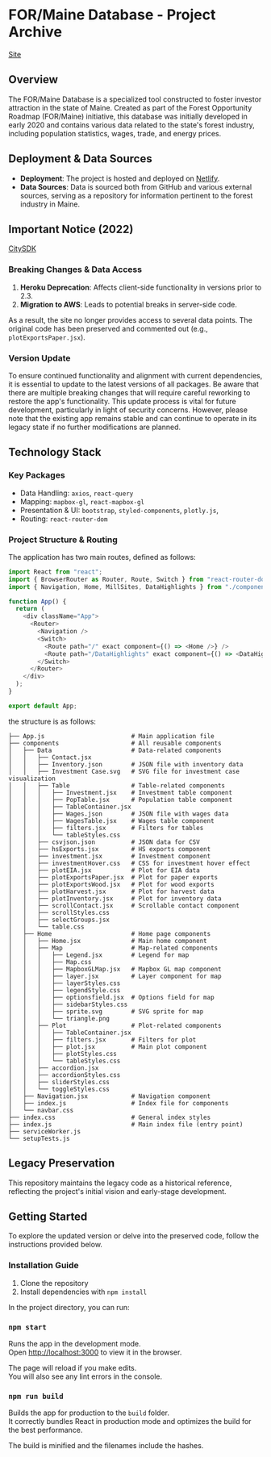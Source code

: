 # FOR/Maine Database - Project Archive
[Site](https://formaine.netlify.app/)

## Overview

The FOR/Maine Database is a specialized tool constructed to foster investor attraction in the state of Maine. Created as part of the Forest Opportunity Roadmap (FOR/Maine) initiative, this database was initially developed in early 2020 and contains various data related to the state's forest industry, including population statistics, wages, trade, and energy prices.

## Deployment & Data Sources

- **Deployment**: The project is hosted and deployed on [Netlify](https://www.netlify.com/).
- **Data Sources**: Data is sourced both from GitHub and various external sources, serving as a repository for information pertinent to the forest industry in Maine.

## Important Notice (2022)
[CitySDK](https://github.com/uscensusbureau/citysdk#breaking-change-november-2022)
### Breaking Changes & Data Access

1. **Heroku Deprecation**: Affects client-side functionality in versions prior to 2.3.
2. **Migration to AWS**: Leads to potential breaks in server-side code.

As a result, the site no longer provides access to several data points. The original code has been preserved and commented out (e.g., `plotExportsPaper.jsx`).

### Version Update
To ensure continued functionality and alignment with current dependencies, it is essential to update to the latest versions of all packages. Be aware that there are multiple breaking changes that will require careful reworking to restore the app's functionality. This update process is vital for future development, particularly in light of security concerns. However, please note that the existing app remains stable and can continue to operate in its legacy state if no further modifications are planned.

## Technology Stack

### Key Packages

- Data Handling: `axios`, `react-query`
- Mapping: `mapbox-gl`, `react-mapbox-gl`
- Presentation & UI: `bootstrap`, `styled-components`, `plotly.js`,
- Routing: `react-router-dom`

### Project Structure & Routing

The application has two main routes, defined as follows:

```javascript
import React from "react";
import { BrowserRouter as Router, Route, Switch } from "react-router-dom";
import { Navigation, Home, MillSites, DataHighlights } from "./components";

function App() {
  return (
    <div className="App">
      <Router>
        <Navigation />
        <Switch>
          <Route path="/" exact component={() => <Home />} />
          <Route path="/DataHighlights" exact component={() => <DataHighlights />} />
        </Switch>
      </Router>
    </div>
  );
}

export default App;
```

the structure is as follows: 

```
├── App.js                        # Main application file
├── components                    # All reusable components
│   ├── Data                      # Data-related components
│   │   ├── Contact.jsx           
│   │   ├── Inventory.json        # JSON file with inventory data
│   │   ├── Investment Case.svg   # SVG file for investment case visualization
│   │   ├── Table                 # Table-related components
│   │   │   ├── Investment.jsx    # Investment table component
│   │   │   ├── PopTable.jsx      # Population table component
│   │   │   ├── TableContainer.jsx
│   │   │   ├── Wages.json        # JSON file with wages data
│   │   │   ├── WagesTable.jsx    # Wages table component
│   │   │   ├── filters.jsx       # Filters for tables
│   │   │   └── tableStyles.css   
│   │   ├── csvjson.json          # JSON data for CSV
│   │   ├── hsExports.jsx         # HS exports component
│   │   ├── investment.jsx        # Investment component
│   │   ├── investmentHover.css   # CSS for investment hover effect
│   │   ├── plotEIA.jsx           # Plot for EIA data
│   │   ├── plotExportsPaper.jsx  # Plot for paper exports
│   │   ├── plotExportsWood.jsx   # Plot for wood exports
│   │   ├── plotHarvest.jsx       # Plot for harvest data
│   │   ├── plotInventory.jsx     # Plot for inventory data
│   │   ├── scrollContact.jsx     # Scrollable contact component
│   │   ├── scrollStyles.css      
│   │   ├── selectGroups.jsx      
│   │   └── table.css             
│   ├── Home                      # Home page components
│   │   ├── Home.jsx              # Main home component
│   │   ├── Map                   # Map-related components
│   │   │   ├── Legend.jsx        # Legend for map
│   │   │   ├── Map.css           
│   │   │   ├── MapboxGLMap.jsx   # Mapbox GL map component
│   │   │   ├── layer.jsx         # Layer component for map
│   │   │   ├── layerStyles.css   
│   │   │   ├── legendStyle.css   
│   │   │   ├── optionsfield.jsx  # Options field for map
│   │   │   ├── sidebarStyles.css 
│   │   │   ├── sprite.svg        # SVG sprite for map
│   │   │   └── triangle.png      
│   │   ├── Plot                  # Plot-related components
│   │   │   ├── TableContainer.jsx
│   │   │   ├── filters.jsx       # Filters for plot
│   │   │   ├── plot.jsx          # Main plot component
│   │   │   ├── plotStyles.css    
│   │   │   └── tableStyles.css   
│   │   ├── accordion.jsx         
│   │   ├── accordionStyles.css   
│   │   ├── sliderStyles.css      
│   │   └── toggleStyles.css      
│   ├── Navigation.jsx            # Navigation component
│   ├── index.js                  # Index file for components
│   └── navbar.css                
├── index.css                     # General index styles
├── index.js                      # Main index file (entry point)
├── serviceWorker.js              
└── setupTests.js                 
```


## Legacy Preservation

This repository maintains the legacy code as a historical reference, reflecting the project's initial vision and early-stage development.

## Getting Started

To explore the updated version or delve into the preserved code, follow the instructions provided below.

### Installation Guide

1. Clone the repository
2. Install dependencies with `npm install`


In the project directory, you can run:

### `npm start`

Runs the app in the development mode.<br />
Open [http://localhost:3000](http://localhost:3000) to view it in the browser.

The page will reload if you make edits.<br />
You will also see any lint errors in the console.

### `npm run build`

Builds the app for production to the `build` folder.<br />
It correctly bundles React in production mode and optimizes the build for the best performance.

The build is minified and the filenames include the hashes.<br />
